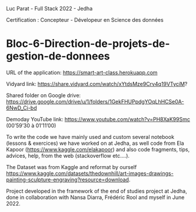 Luc Parat - Full Stack 2022 - Jedha

Certification : Concepteur - Dévelopeur en Science des données
# Bloc-6-Direction-de-projets-de-gestion-de-donnees

URL of the application: https://smart-art-class.herokuapp.com

Vidyard link: https://share.vidyard.com/watch/xYtdsMze9Crv4q19VTyciM?

Shared folder on Google drive: https://drive.google.com/drive/u/1/folders/1GekFHUPpdgYOqLhHCSe0A-6NwD_Ci-bd

Demoday YouTube link: https://www.youtube.com/watch?v=PH8XaK99Smc (00’59’30 à 01’11’00)

To write the code we have mainly used and custom several notebook (lessons & exercices) we have worked on at Jedha, as well code from Ela Kapoor (https://www.kaggle.com/elakapoor) and also code fragments, tips, advices, help, from the web (stackoverflow etc….). 

The Dataset was from Kaggle and reformat by ourself https://www.kaggle.com/datasets/thedownhill/art-images-drawings-painting-sculpture-engraving?resource=download.

Project developed in the framework of the end of studies project at Jedha, done in collaboration with Nansa Diarra, Frédéric Rool and myself in June 2022.
